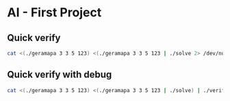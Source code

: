 # AI - First Project

## Quick verify
```bash
cat <(./geramapa 3 3 5 123) <(./geramapa 3 3 5 123 | ./solve 2> /dev/null) | ./verifica; echo $?
```

## Quick verify with debug
```bash
cat <(./geramapa 3 3 5 123) <(./geramapa 3 3 5 123 | ./solve) | ./verifica; echo $?
```